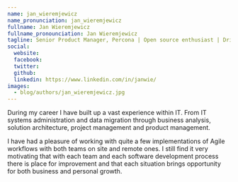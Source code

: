 ```yaml
---
name: jan_wieremjewicz
name_pronunciation: jan_wieremjewicz
fullname: Jan Wieremjewicz
fullname_pronounciation: Jan Wieremjewicz
tagline: Senior Product Manager, Percona | Open source enthusiast | Driving B2B products growth
social:
  website: 
  facebook:
  twitter: 
  github: 
  linkedin: https://www.linkedin.com/in/janwie/
images:
  - blog/authors/jan_wieremjewicz.jpg
---
```


During my career I have built up a vast experience within IT. From IT systems administration and data migration through business analysis, solution architecture, project management and product management.

I have had a pleasure of working with quite a few implementations of Agile workflows with both teams on site and remote ones. I still find it very motivating that with each team and each software development process there is place for improvement and that each situation brings opportunity for both business and personal growth.